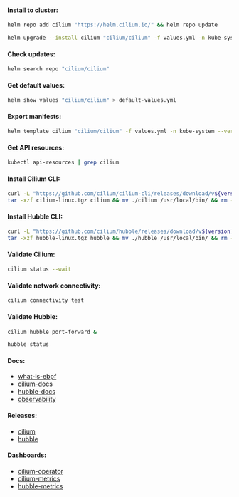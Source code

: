 #### Install to cluster:
```bash
helm repo add cilium "https://helm.cilium.io/" && helm repo update
```
```bash
helm upgrade --install cilium "cilium/cilium" -f values.yml -n kube-system --version "1.15.2"
```

#### Check updates:
```bash
helm search repo "cilium/cilium"
```

#### Get default values:
```bash
helm show values "cilium/cilium" > default-values.yml
```

#### Export manifests:
```bash
helm template cilium "cilium/cilium" -f values.yml -n kube-system --version "1.15.2" > manifests.yml
```

#### Get API resources:
```bash
kubectl api-resources | grep cilium
```

#### Install Cilium CLI:
```bash
curl -L "https://github.com/cilium/cilium-cli/releases/download/v${version}/cilium-linux-amd64.tar.gz" -o cilium-linux.tgz && \
tar -xzf cilium-linux.tgz cilium && mv ./cilium /usr/local/bin/ && rm -f ./cilium-linux.tgz
```

#### Install Hubble CLI:
```bash
curl -L "https://github.com/cilium/hubble/releases/download/v${version}/hubble-linux-amd64.tar.gz" -o hubble-linux.tgz && \
tar -xzf hubble-linux.tgz hubble && mv ./hubble /usr/local/bin/ && rm -f ./hubble-linux.tgz
```

#### Validate Cilium:
```bash
cilium status --wait
```

#### Validate network connectivity:
```bash
cilium connectivity test
```

#### Validate Hubble:
```bash
cilium hubble port-forward &
```
```bash
hubble status
```

#### Docs:
- [what-is-ebpf](https://ebpf.io/what-is-ebpf)
- [cilium-docs](https://docs.cilium.io/en/stable/)
- [hubble-docs](https://github.com/cilium/hubble/blob/master/Documentation/README.md)
- [observability](https://docs.cilium.io/en/stable/observability/metrics/)

#### Releases:
- [cilium](https://github.com/cilium/cilium-cli/releases)
- [hubble](https://github.com/cilium/hubble/releases)

#### Dashboards:
- [cilium-operator](https://grafana.com/grafana/dashboards/16612-cilium-operator/)
- [cilium-metrics](https://grafana.com/grafana/dashboards/16611-cilium-metrics/)
- [hubble-metrics](https://grafana.com/grafana/dashboards/16613-hubble/)
